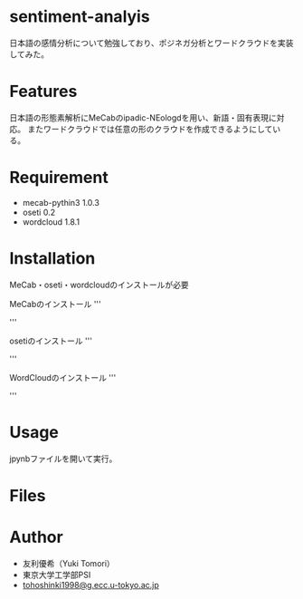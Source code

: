 # sentiment-analyis

日本語の感情分析について勉強しており、ポジネガ分析とワードクラウドを実装してみた。


# Features

日本語の形態素解析にMeCabのipadic-NEologdを用い、新語・固有表現に対応。
またワードクラウドでは任意の形のクラウドを作成できるようにしている。

# Requirement

* mecab-pythin3 1.0.3
* oseti 0.2
* wordcloud 1.8.1

# Installation

MeCab・oseti・wordcloudのインストールが必要

MeCabのインストール
'''

'''

osetiのインストール
'''

'''

WordCloudのインストール
'''

'''

# Usage

jpynbファイルを開いて実行。

# Files


# Author
* 友利優希（Yuki Tomori）
* 東京大学工学部PSI
* tohoshinki1998@g.ecc.u-tokyo.ac.jp
